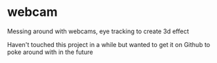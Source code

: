 webcam
======

Messing around with webcams, eye tracking to create 3d effect

Haven't touched this project in a while but wanted to get it on Github to poke around with in the future

